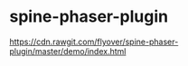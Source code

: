 spine-phaser-plugin
===================

https://cdn.rawgit.com/flyover/spine-phaser-plugin/master/demo/index.html
